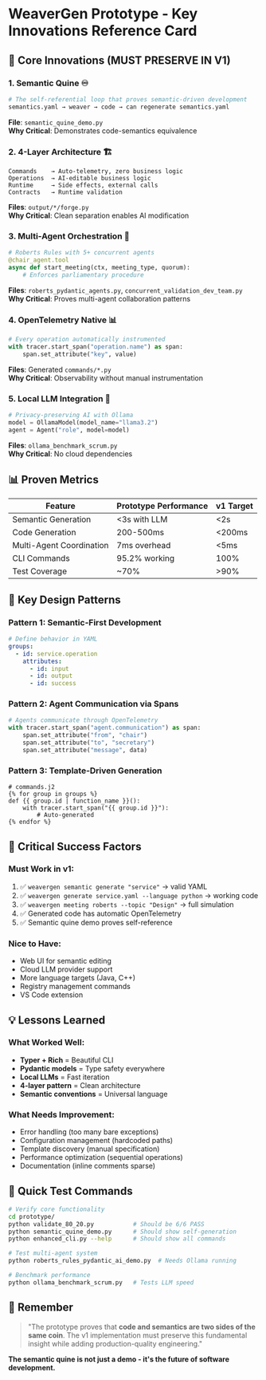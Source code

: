 # WeaverGen Prototype - Key Innovations Reference Card

## 🌟 Core Innovations (MUST PRESERVE IN V1)

### 1. **Semantic Quine** ♾️
```python
# The self-referential loop that proves semantic-driven development
semantics.yaml → weaver → code → can regenerate semantics.yaml
```
**File**: `semantic_quine_demo.py`  
**Why Critical**: Demonstrates code-semantics equivalence

### 2. **4-Layer Architecture** 🏗️
```
Commands    → Auto-telemetry, zero business logic
Operations  → AI-editable business logic  
Runtime     → Side effects, external calls
Contracts   → Runtime validation
```
**Files**: `output/*/forge.py`  
**Why Critical**: Clean separation enables AI modification

### 3. **Multi-Agent Orchestration** 🤖
```python
# Roberts Rules with 5+ concurrent agents
@chair_agent.tool
async def start_meeting(ctx, meeting_type, quorum):
    # Enforces parliamentary procedure
```
**Files**: `roberts_pydantic_agents.py`, `concurrent_validation_dev_team.py`  
**Why Critical**: Proves multi-agent collaboration patterns

### 4. **OpenTelemetry Native** 📊
```python
# Every operation automatically instrumented
with tracer.start_span("operation.name") as span:
    span.set_attribute("key", value)
```
**Files**: Generated `commands/*.py`  
**Why Critical**: Observability without manual instrumentation

### 5. **Local LLM Integration** 🧠
```python
# Privacy-preserving AI with Ollama
model = OllamaModel(model_name="llama3.2")
agent = Agent("role", model=model)
```
**Files**: `ollama_benchmark_scrum.py`  
**Why Critical**: No cloud dependencies

## 📊 Proven Metrics

| Feature | Prototype Performance | v1 Target |
|---------|----------------------|-----------|
| Semantic Generation | <3s with LLM | <2s |
| Code Generation | 200-500ms | <200ms |
| Multi-Agent Coordination | 7ms overhead | <5ms |
| CLI Commands | 95.2% working | 100% |
| Test Coverage | ~70% | >90% |

## 🔑 Key Design Patterns

### Pattern 1: Semantic-First Development
```yaml
# Define behavior in YAML
groups:
  - id: service.operation
    attributes:
      - id: input
      - id: output
      - id: success
```

### Pattern 2: Agent Communication via Spans
```python
# Agents communicate through OpenTelemetry
with tracer.start_span("agent.communication") as span:
    span.set_attribute("from", "chair")
    span.set_attribute("to", "secretary")
    span.set_attribute("message", data)
```

### Pattern 3: Template-Driven Generation
```jinja2
# commands.j2
{% for group in groups %}
def {{ group.id | function_name }}():
    with tracer.start_span("{{ group.id }}"):
        # Auto-generated
{% endfor %}
```

## 🎯 Critical Success Factors

### Must Work in v1:
1. ✅ `weavergen semantic generate "service"` → valid YAML
2. ✅ `weavergen generate service.yaml --language python` → working code
3. ✅ `weavergen meeting roberts --topic "Design"` → full simulation
4. ✅ Generated code has automatic OpenTelemetry
5. ✅ Semantic quine demo proves self-reference

### Nice to Have:
- Web UI for semantic editing
- Cloud LLM provider support  
- More language targets (Java, C++)
- Registry management commands
- VS Code extension

## 💡 Lessons Learned

### What Worked Well:
- **Typer + Rich** = Beautiful CLI
- **Pydantic models** = Type safety everywhere
- **Local LLMs** = Fast iteration
- **4-layer pattern** = Clean architecture
- **Semantic conventions** = Universal language

### What Needs Improvement:
- Error handling (too many bare exceptions)
- Configuration management (hardcoded paths)
- Template discovery (manual specification)
- Performance optimization (sequential operations)
- Documentation (inline comments sparse)

## 🚀 Quick Test Commands

```bash
# Verify core functionality
cd prototype/
python validate_80_20.py           # Should be 6/6 PASS
python semantic_quine_demo.py      # Should show self-generation
python enhanced_cli.py --help      # Should show all commands

# Test multi-agent system  
python roberts_rules_pydantic_ai_demo.py  # Needs Ollama running

# Benchmark performance
python ollama_benchmark_scrum.py   # Tests LLM speed
```

## 📝 Remember

> "The prototype proves that **code and semantics are two sides of the same coin**. 
> The v1 implementation must preserve this fundamental insight while adding 
> production-quality engineering."

**The semantic quine is not just a demo - it's the future of software development.**